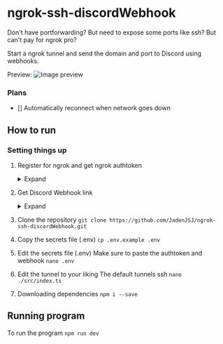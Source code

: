 # ngrok-ssh-discordWebhook
Don't have portforwarding? But need to expose some ports like ssh?
But can't pay for ngrok pro?

Start a ngrok tunnel and send the domain and port to Discord using webhooks.

Preview:
![Image preview](https://cdn.discordapp.com/attachments/1052466594133069836/1052861495664443393/image.png)

### Plans
- [] Automatically reconnect when network goes down


## How to run
### Setting things up
1. Register for ngrok and get ngrok authtoken
   <details closed>
    <summary>Expand</summary>
    Go to https://dashboard.ngrok.com/signup
    After signing up copy the authtoken as shown highlighted

    Guide image:
    https://cdn.discordapp.com/attachments/660770162072485890/1052868815110811719/2022-12-15_15-43.png

    </details>
2. Get Discord Webhook link
   <details closed>
    <summary>Expand</summary>
    Go to a discord server you own or create one.
    On the server channel you want notifications to be sent, edit the channel, then creat a new webhook and copy the webhook url

    Guide image:
    https://cdn.discordapp.com/attachments/660770162072485890/1052871385900384326/image.png

    </details>
3. Clone the repository
`
git clone https://github.com/JadenJSJ/ngrok-ssh-discordWebhook.git
`

1. Copy the secrets file (.env)
`
cp .env.example .env
`

1. Edit the secrets file (.env)
Make sure to paste the authtoken and webhook
`
nano .env
`

1. Edit the tunnel to your liking
   The default tunnels ssh
   `
   nano ./src/index.ts
   `

2. Downloading dependencies
   `
   npm i --save
   `
## Running program
To run the program
`
npm run dev
`
